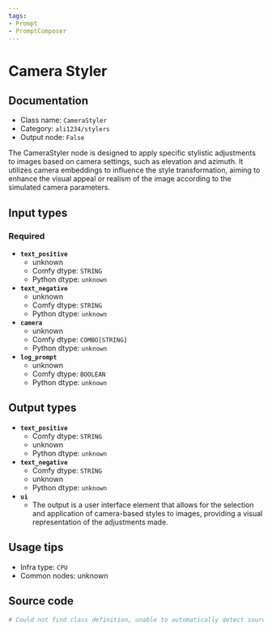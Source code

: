 ```yaml
---
tags:
- Prompt
- PromptComposer
---
```


# Camera Styler
## Documentation
- Class name: `CameraStyler`
- Category: `ali1234/stylers`
- Output node: `False`

The CameraStyler node is designed to apply specific stylistic adjustments to images based on camera settings, such as elevation and azimuth. It utilizes camera embeddings to influence the style transformation, aiming to enhance the visual appeal or realism of the image according to the simulated camera parameters.
## Input types
### Required
- **`text_positive`**
    - unknown
    - Comfy dtype: `STRING`
    - Python dtype: `unknown`
- **`text_negative`**
    - unknown
    - Comfy dtype: `STRING`
    - Python dtype: `unknown`
- **`camera`**
    - unknown
    - Comfy dtype: `COMBO[STRING]`
    - Python dtype: `unknown`
- **`log_prompt`**
    - unknown
    - Comfy dtype: `BOOLEAN`
    - Python dtype: `unknown`
## Output types
- **`text_positive`**
    - Comfy dtype: `STRING`
    - unknown
    - Python dtype: `unknown`
- **`text_negative`**
    - Comfy dtype: `STRING`
    - unknown
    - Python dtype: `unknown`
- **`ui`**
    - The output is a user interface element that allows for the selection and application of camera-based styles to images, providing a visual representation of the adjustments made.
## Usage tips
- Infra type: `CPU`
- Common nodes: unknown


## Source code
```python
# Could not find class definition, unable to automatically detect source code
```
